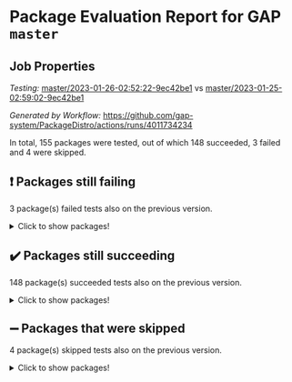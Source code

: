 # Package Evaluation Report for GAP `master`

## Job Properties

*Testing:* [master/2023-01-26-02:52:22-9ec42be1](https://github.com/gap-system/PackageDistro/blob/data/reports/master/2023-01-26-02:52:22-9ec42be1) vs [master/2023-01-25-02:59:02-9ec42be1](https://github.com/gap-system/PackageDistro/blob/data/reports/master/2023-01-25-02:59:02-9ec42be1)

*Generated by Workflow:* https://github.com/gap-system/PackageDistro/actions/runs/4011734234

In total, 155 packages were tested, out of which 148 succeeded, 3 failed and 4 were skipped.

## :exclamation: Packages still failing

3 package(s) failed tests also on the previous version.
<details><summary>Click to show packages!</summary>

- groupoids 1.71 [(failure)](https://github.com/gap-system/PackageDistro/actions/runs/4011734234/jobs/6889740056)
- semigroups 5.2.0 [(failure)](https://github.com/gap-system/PackageDistro/actions/runs/4011734234/jobs/6889745010)
- xmod 2.88 [(failure)](https://github.com/gap-system/PackageDistro/actions/runs/4011734234/jobs/6889746826)
</details>

## :heavy_check_mark: Packages still succeeding

148 package(s) succeeded tests also on the previous version.
<details><summary>Click to show packages!</summary>

- 4ti2interface 2023.01-01 [(success)](https://github.com/gap-system/PackageDistro/actions/runs/4011734234/jobs/6889735638)
- ace 5.6.2 [(success)](https://github.com/gap-system/PackageDistro/actions/runs/4011734234/jobs/6889735751)
- aclib 1.3.2 [(success)](https://github.com/gap-system/PackageDistro/actions/runs/4011734234/jobs/6889735840)
- agt 0.3.1 [(success)](https://github.com/gap-system/PackageDistro/actions/runs/4011734234/jobs/6889735941)
- alnuth 3.2.1 [(success)](https://github.com/gap-system/PackageDistro/actions/runs/4011734234/jobs/6889736059)
- anupq 3.3.0 [(success)](https://github.com/gap-system/PackageDistro/actions/runs/4011734234/jobs/6889736153)
- atlasrep 2.1.6 [(success)](https://github.com/gap-system/PackageDistro/actions/runs/4011734234/jobs/6889736264)
- autodoc 2022.10.20 [(success)](https://github.com/gap-system/PackageDistro/actions/runs/4011734234/jobs/6889736367)
- automata 1.15 [(success)](https://github.com/gap-system/PackageDistro/actions/runs/4011734234/jobs/6889736443)
- automgrp 1.3.2 [(success)](https://github.com/gap-system/PackageDistro/actions/runs/4011734234/jobs/6889736528)
- autpgrp 1.11 [(success)](https://github.com/gap-system/PackageDistro/actions/runs/4011734234/jobs/6889736627)
- cap 2023.01-09 [(success)](https://github.com/gap-system/PackageDistro/actions/runs/4011734234/jobs/6889736716)
- caratinterface 2.3.4 [(success)](https://github.com/gap-system/PackageDistro/actions/runs/4011734234/jobs/6889736798)
- cddinterface 2022.11.01 [(success)](https://github.com/gap-system/PackageDistro/actions/runs/4011734234/jobs/6889736878)
- circle 1.6.5 [(success)](https://github.com/gap-system/PackageDistro/actions/runs/4011734234/jobs/6889736996)
- classicpres 1.22 [(success)](https://github.com/gap-system/PackageDistro/actions/runs/4011734234/jobs/6889737102)
- cohomolo 1.6.11 [(success)](https://github.com/gap-system/PackageDistro/actions/runs/4011734234/jobs/6889737195)
- congruence 1.2.4 [(success)](https://github.com/gap-system/PackageDistro/actions/runs/4011734234/jobs/6889737284)
- corelg 1.56 [(success)](https://github.com/gap-system/PackageDistro/actions/runs/4011734234/jobs/6889737366)
- crime 1.6 [(success)](https://github.com/gap-system/PackageDistro/actions/runs/4011734234/jobs/6889737458)
- crisp 1.4.6 [(success)](https://github.com/gap-system/PackageDistro/actions/runs/4011734234/jobs/6889737548)
- crypting 0.10.4 [(success)](https://github.com/gap-system/PackageDistro/actions/runs/4011734234/jobs/6889737637)
- cryst 4.1.25 [(success)](https://github.com/gap-system/PackageDistro/actions/runs/4011734234/jobs/6889737714)
- crystcat 1.1.10 [(success)](https://github.com/gap-system/PackageDistro/actions/runs/4011734234/jobs/6889737787)
- ctbllib 1.3.4 [(success)](https://github.com/gap-system/PackageDistro/actions/runs/4011734234/jobs/6889737840)
- cubefree 1.19 [(success)](https://github.com/gap-system/PackageDistro/actions/runs/4011734234/jobs/6889737907)
- curlinterface 2.3.1 [(success)](https://github.com/gap-system/PackageDistro/actions/runs/4011734234/jobs/6889737967)
- cvec 2.7.6 [(success)](https://github.com/gap-system/PackageDistro/actions/runs/4011734234/jobs/6889738053)
- datastructures 0.3.0 [(success)](https://github.com/gap-system/PackageDistro/actions/runs/4011734234/jobs/6889738102)
- deepthought 1.0.6 [(success)](https://github.com/gap-system/PackageDistro/actions/runs/4011734234/jobs/6889738171)
- design 1.7 [(success)](https://github.com/gap-system/PackageDistro/actions/runs/4011734234/jobs/6889738236)
- difsets 2.3.1 [(success)](https://github.com/gap-system/PackageDistro/actions/runs/4011734234/jobs/6889738305)
- digraphs 1.6.1 [(success)](https://github.com/gap-system/PackageDistro/actions/runs/4011734234/jobs/6889738375)
- edim 1.3.6 [(success)](https://github.com/gap-system/PackageDistro/actions/runs/4011734234/jobs/6889738442)
- example 4.3.3 [(success)](https://github.com/gap-system/PackageDistro/actions/runs/4011734234/jobs/6889738513)
- examplesforhomalg 2022.11-01 [(success)](https://github.com/gap-system/PackageDistro/actions/runs/4011734234/jobs/6889738602)
- factint 1.6.3 [(success)](https://github.com/gap-system/PackageDistro/actions/runs/4011734234/jobs/6889738678)
- ferret 1.0.9 [(success)](https://github.com/gap-system/PackageDistro/actions/runs/4011734234/jobs/6889738777)
- fga 1.4.0 [(success)](https://github.com/gap-system/PackageDistro/actions/runs/4011734234/jobs/6889738862)
- fining 1.5.4 [(success)](https://github.com/gap-system/PackageDistro/actions/runs/4011734234/jobs/6889738933)
- float 1.0.3 [(success)](https://github.com/gap-system/PackageDistro/actions/runs/4011734234/jobs/6889738999)
- format 1.4.3 [(success)](https://github.com/gap-system/PackageDistro/actions/runs/4011734234/jobs/6889739063)
- forms 1.2.9 [(success)](https://github.com/gap-system/PackageDistro/actions/runs/4011734234/jobs/6889739116)
- fplsa 1.2.6 [(success)](https://github.com/gap-system/PackageDistro/actions/runs/4011734234/jobs/6889739191)
- fr 2.4.12 [(success)](https://github.com/gap-system/PackageDistro/actions/runs/4011734234/jobs/6889739259)
- francy 1.2.5 [(success)](https://github.com/gap-system/PackageDistro/actions/runs/4011734234/jobs/6889739349)
- fwtree 1.3 [(success)](https://github.com/gap-system/PackageDistro/actions/runs/4011734234/jobs/6889739399)
- gapdoc 1.6.6 [(success)](https://github.com/gap-system/PackageDistro/actions/runs/4011734234/jobs/6889739474)
- gauss 2023.01-01 [(success)](https://github.com/gap-system/PackageDistro/actions/runs/4011734234/jobs/6889739554)
- gaussforhomalg 2022.08-03 [(success)](https://github.com/gap-system/PackageDistro/actions/runs/4011734234/jobs/6889739622)
- gbnp 1.0.5 [(success)](https://github.com/gap-system/PackageDistro/actions/runs/4011734234/jobs/6889739676)
- generalizedmorphismsforcap 2022.12-01 [(success)](https://github.com/gap-system/PackageDistro/actions/runs/4011734234/jobs/6889739739)
- genss 1.6.8 [(success)](https://github.com/gap-system/PackageDistro/actions/runs/4011734234/jobs/6889739804)
- gradedmodules 2022.09-02 [(success)](https://github.com/gap-system/PackageDistro/actions/runs/4011734234/jobs/6889739850)
- gradedringforhomalg 2022.11-01 [(success)](https://github.com/gap-system/PackageDistro/actions/runs/4011734234/jobs/6889739908)
- grape 4.9.0 [(success)](https://github.com/gap-system/PackageDistro/actions/runs/4011734234/jobs/6889739972)
- grpconst 2.6.3 [(success)](https://github.com/gap-system/PackageDistro/actions/runs/4011734234/jobs/6889740113)
- guarana 0.96.3 [(success)](https://github.com/gap-system/PackageDistro/actions/runs/4011734234/jobs/6889740171)
- guava 3.18 [(success)](https://github.com/gap-system/PackageDistro/actions/runs/4011734234/jobs/6889740221)
- hap 1.49 [(success)](https://github.com/gap-system/PackageDistro/actions/runs/4011734234/jobs/6889740295)
- hapcryst 0.1.15 [(success)](https://github.com/gap-system/PackageDistro/actions/runs/4011734234/jobs/6889740376)
- hecke 1.5.3 [(success)](https://github.com/gap-system/PackageDistro/actions/runs/4011734234/jobs/6889740440)
- help 3.5 [(success)](https://github.com/gap-system/PackageDistro/actions/runs/4011734234/jobs/6889740500)
- homalg 2022.12-02 [(success)](https://github.com/gap-system/PackageDistro/actions/runs/4011734234/jobs/6889740554)
- homalgtocas 2022.11-02 [(success)](https://github.com/gap-system/PackageDistro/actions/runs/4011734234/jobs/6889740621)
- idrel 2.44 [(success)](https://github.com/gap-system/PackageDistro/actions/runs/4011734234/jobs/6889740683)
- images 1.3.1 [(success)](https://github.com/gap-system/PackageDistro/actions/runs/4011734234/jobs/6889740744)
- intpic 0.3.0 [(success)](https://github.com/gap-system/PackageDistro/actions/runs/4011734234/jobs/6889740807)
- io 4.8.0 [(success)](https://github.com/gap-system/PackageDistro/actions/runs/4011734234/jobs/6889740872)
- io_forhomalg 2022.11-01 [(success)](https://github.com/gap-system/PackageDistro/actions/runs/4011734234/jobs/6889740926)
- irredsol 1.4.4 [(success)](https://github.com/gap-system/PackageDistro/actions/runs/4011734234/jobs/6889740989)
- json 2.1.1 [(success)](https://github.com/gap-system/PackageDistro/actions/runs/4011734234/jobs/6889741055)
- jupyterkernel 1.4.1 [(success)](https://github.com/gap-system/PackageDistro/actions/runs/4011734234/jobs/6889741121)
- jupyterviz 1.5.6 [(success)](https://github.com/gap-system/PackageDistro/actions/runs/4011734234/jobs/6889741187)
- kan 1.34 [(success)](https://github.com/gap-system/PackageDistro/actions/runs/4011734234/jobs/6889741237)
- kbmag 1.5.11 [(success)](https://github.com/gap-system/PackageDistro/actions/runs/4011734234/jobs/6889741294)
- laguna 3.9.5 [(success)](https://github.com/gap-system/PackageDistro/actions/runs/4011734234/jobs/6889741357)
- liealgdb 2.2.1 [(success)](https://github.com/gap-system/PackageDistro/actions/runs/4011734234/jobs/6889741431)
- liepring 2.8 [(success)](https://github.com/gap-system/PackageDistro/actions/runs/4011734234/jobs/6889741524)
- liering 2.4.2 [(success)](https://github.com/gap-system/PackageDistro/actions/runs/4011734234/jobs/6889741596)
- linearalgebraforcap 2023.01-03 [(success)](https://github.com/gap-system/PackageDistro/actions/runs/4011734234/jobs/6889741667)
- localizeringforhomalg 2022.11-01 [(success)](https://github.com/gap-system/PackageDistro/actions/runs/4011734234/jobs/6889741746)
- loops 3.4.3 [(success)](https://github.com/gap-system/PackageDistro/actions/runs/4011734234/jobs/6889741814)
- lpres 1.0.3 [(success)](https://github.com/gap-system/PackageDistro/actions/runs/4011734234/jobs/6889741871)
- majoranaalgebras 1.5.1 [(success)](https://github.com/gap-system/PackageDistro/actions/runs/4011734234/jobs/6889741950)
- mapclass 1.4.6 [(success)](https://github.com/gap-system/PackageDistro/actions/runs/4011734234/jobs/6889742031)
- matgrp 0.70 [(success)](https://github.com/gap-system/PackageDistro/actions/runs/4011734234/jobs/6889742139)
- matricesforhomalg 2023.01-01 [(success)](https://github.com/gap-system/PackageDistro/actions/runs/4011734234/jobs/6889742235)
- modisom 2.5.3 [(success)](https://github.com/gap-system/PackageDistro/actions/runs/4011734234/jobs/6889742341)
- modulepresentationsforcap 2022.12-01 [(success)](https://github.com/gap-system/PackageDistro/actions/runs/4011734234/jobs/6889742435)
- modules 2022.11-01 [(success)](https://github.com/gap-system/PackageDistro/actions/runs/4011734234/jobs/6889742557)
- monoidalcategories 2022.12-01 [(success)](https://github.com/gap-system/PackageDistro/actions/runs/4011734234/jobs/6889742663)
- nconvex 2022.09-01 [(success)](https://github.com/gap-system/PackageDistro/actions/runs/4011734234/jobs/6889742765)
- nilmat 1.4.2 [(success)](https://github.com/gap-system/PackageDistro/actions/runs/4011734234/jobs/6889742872)
- nock 1.5 [(success)](https://github.com/gap-system/PackageDistro/actions/runs/4011734234/jobs/6889742966)
- normalizinterface 1.3.5 [(success)](https://github.com/gap-system/PackageDistro/actions/runs/4011734234/jobs/6889743071)
- nq 2.5.9 [(success)](https://github.com/gap-system/PackageDistro/actions/runs/4011734234/jobs/6889743172)
- numericalsgps 1.3.1 [(success)](https://github.com/gap-system/PackageDistro/actions/runs/4011734234/jobs/6889743290)
- openmath 11.5.2 [(success)](https://github.com/gap-system/PackageDistro/actions/runs/4011734234/jobs/6889743377)
- orb 4.9.0 [(success)](https://github.com/gap-system/PackageDistro/actions/runs/4011734234/jobs/6889743454)
- packagemanager 1.3.2 [(success)](https://github.com/gap-system/PackageDistro/actions/runs/4011734234/jobs/6889743564)
- patternclass 2.4.3 [(success)](https://github.com/gap-system/PackageDistro/actions/runs/4011734234/jobs/6889743641)
- permut 2.0.4 [(success)](https://github.com/gap-system/PackageDistro/actions/runs/4011734234/jobs/6889743720)
- polenta 1.3.10 [(success)](https://github.com/gap-system/PackageDistro/actions/runs/4011734234/jobs/6889743813)
- polymaking 0.8.6 [(success)](https://github.com/gap-system/PackageDistro/actions/runs/4011734234/jobs/6889743872)
- primgrp 3.4.3 [(success)](https://github.com/gap-system/PackageDistro/actions/runs/4011734234/jobs/6889743940)
- profiling 2.5.2 [(success)](https://github.com/gap-system/PackageDistro/actions/runs/4011734234/jobs/6889744014)
- qpa 1.34 [(success)](https://github.com/gap-system/PackageDistro/actions/runs/4011734234/jobs/6889744093)
- quagroup 1.8.3 [(success)](https://github.com/gap-system/PackageDistro/actions/runs/4011734234/jobs/6889744170)
- radiroot 2.9 [(success)](https://github.com/gap-system/PackageDistro/actions/runs/4011734234/jobs/6889744248)
- rcwa 4.7.1 [(success)](https://github.com/gap-system/PackageDistro/actions/runs/4011734234/jobs/6889744338)
- rds 1.8 [(success)](https://github.com/gap-system/PackageDistro/actions/runs/4011734234/jobs/6889744419)
- recog 1.4.2 [(success)](https://github.com/gap-system/PackageDistro/actions/runs/4011734234/jobs/6889744498)
- repndecomp 1.3.0 [(success)](https://github.com/gap-system/PackageDistro/actions/runs/4011734234/jobs/6889744573)
- repsn 3.1.0 [(success)](https://github.com/gap-system/PackageDistro/actions/runs/4011734234/jobs/6889744652)
- resclasses 4.7.3 [(success)](https://github.com/gap-system/PackageDistro/actions/runs/4011734234/jobs/6889744720)
- ringsforhomalg 2022.11-01 [(success)](https://github.com/gap-system/PackageDistro/actions/runs/4011734234/jobs/6889744791)
- sco 2022.09-01 [(success)](https://github.com/gap-system/PackageDistro/actions/runs/4011734234/jobs/6889744869)
- scscp 2.4.0 [(success)](https://github.com/gap-system/PackageDistro/actions/runs/4011734234/jobs/6889744938)
- sglppow 2.3 [(success)](https://github.com/gap-system/PackageDistro/actions/runs/4011734234/jobs/6889745069)
- sgpviz 0.999.5 [(success)](https://github.com/gap-system/PackageDistro/actions/runs/4011734234/jobs/6889745145)
- simpcomp 2.1.14 [(success)](https://github.com/gap-system/PackageDistro/actions/runs/4011734234/jobs/6889745220)
- singular 2022.09.23 [(success)](https://github.com/gap-system/PackageDistro/actions/runs/4011734234/jobs/6889745299)
- sl2reps 1.1 [(success)](https://github.com/gap-system/PackageDistro/actions/runs/4011734234/jobs/6889745378)
- sla 1.5.3 [(success)](https://github.com/gap-system/PackageDistro/actions/runs/4011734234/jobs/6889745439)
- smallgrp 1.5.1 [(success)](https://github.com/gap-system/PackageDistro/actions/runs/4011734234/jobs/6889745499)
- smallsemi 0.6.13 [(success)](https://github.com/gap-system/PackageDistro/actions/runs/4011734234/jobs/6889745589)
- sonata 2.9.6 [(success)](https://github.com/gap-system/PackageDistro/actions/runs/4011734234/jobs/6889745662)
- sophus 1.27 [(success)](https://github.com/gap-system/PackageDistro/actions/runs/4011734234/jobs/6889745723)
- spinsym 1.5.2 [(success)](https://github.com/gap-system/PackageDistro/actions/runs/4011734234/jobs/6889745788)
- standardff 0.9.4 [(success)](https://github.com/gap-system/PackageDistro/actions/runs/4011734234/jobs/6889745849)
- symbcompcc 1.3.2 [(success)](https://github.com/gap-system/PackageDistro/actions/runs/4011734234/jobs/6889745908)
- thelma 1.3 [(success)](https://github.com/gap-system/PackageDistro/actions/runs/4011734234/jobs/6889745962)
- tomlib 1.2.9 [(success)](https://github.com/gap-system/PackageDistro/actions/runs/4011734234/jobs/6889746037)
- toolsforhomalg 2022.12-01 [(success)](https://github.com/gap-system/PackageDistro/actions/runs/4011734234/jobs/6889746101)
- toric 1.9.5 [(success)](https://github.com/gap-system/PackageDistro/actions/runs/4011734234/jobs/6889746165)
- toricvarieties 2022.07.13 [(success)](https://github.com/gap-system/PackageDistro/actions/runs/4011734234/jobs/6889746234)
- transgrp 3.6.3 [(success)](https://github.com/gap-system/PackageDistro/actions/runs/4011734234/jobs/6889746319)
- ugaly 4.0.3 [(success)](https://github.com/gap-system/PackageDistro/actions/runs/4011734234/jobs/6889746405)
- unipot 1.5 [(success)](https://github.com/gap-system/PackageDistro/actions/runs/4011734234/jobs/6889746465)
- unitlib 4.1.0 [(success)](https://github.com/gap-system/PackageDistro/actions/runs/4011734234/jobs/6889746534)
- utils 0.81 [(success)](https://github.com/gap-system/PackageDistro/actions/runs/4011734234/jobs/6889746598)
- uuid 0.7 [(success)](https://github.com/gap-system/PackageDistro/actions/runs/4011734234/jobs/6889746664)
- walrus 0.9991 [(success)](https://github.com/gap-system/PackageDistro/actions/runs/4011734234/jobs/6889746712)
- wedderga 4.10.2 [(success)](https://github.com/gap-system/PackageDistro/actions/runs/4011734234/jobs/6889746766)
- xmodalg 1.23 [(success)](https://github.com/gap-system/PackageDistro/actions/runs/4011734234/jobs/6889746912)
- yangbaxter 0.10.2 [(success)](https://github.com/gap-system/PackageDistro/actions/runs/4011734234/jobs/6889746972)
- zeromqinterface 0.14 [(success)](https://github.com/gap-system/PackageDistro/actions/runs/4011734234/jobs/6889747039)
</details>

## :heavy_minus_sign: Packages that were skipped

4 package(s) skipped tests also on the previous version.
<details><summary>Click to show packages!</summary>

- browse 1.8.20 [(skipped)](https://github.com/gap-system/PackageDistro/actions/runs/4011734234/jobs/6889574814)
- itc 1.5.1 [(skipped)](https://github.com/gap-system/PackageDistro/actions/runs/4011734234/jobs/6889574814)
- polycyclic 2.16 [(skipped)](https://github.com/gap-system/PackageDistro/actions/runs/4011734234/jobs/6889574814)
- xgap 4.31 [(skipped)](https://github.com/gap-system/PackageDistro/actions/runs/4011734234/jobs/6889574814)
</details>

